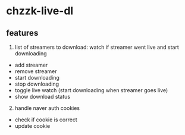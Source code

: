 # chzzk-live-dl

## features

1. list of streamers to download: watch if streamer went live and start downloading
  - add streamer
  - remove streamer
  - start downloading
  - stop downloading
  - toggle live watch (start downloading when streamer goes live)
  - show download status
2. handle naver auth cookies
  - check if cookie is correct
  - update cookie
